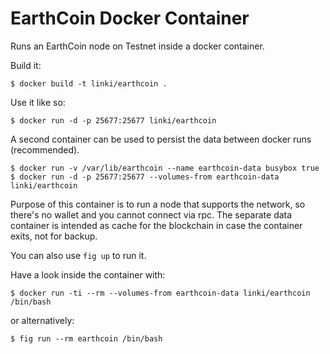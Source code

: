 # EarthCoin Docker Container

Runs an EarthCoin node on Testnet inside a docker container.

Build it:

    $ docker build -t linki/earthcoin .

Use it like so:

    $ docker run -d -p 25677:25677 linki/earthcoin

A second container can be used to persist the data between docker runs (recommended).

    $ docker run -v /var/lib/earthcoin --name earthcoin-data busybox true
    $ docker run -d -p 25677:25677 --volumes-from earthcoin-data linki/earthcoin

Purpose of this container is to run a node that supports the network,
so there's no wallet and you cannot connect via rpc.
The separate data container is intended as cache for the blockchain
in case the container exits, not for backup.

You can also use `fig up` to run it.

Have a look inside the container with:

    $ docker run -ti --rm --volumes-from earthcoin-data linki/earthcoin /bin/bash

or alternatively:

    $ fig run --rm earthcoin /bin/bash
